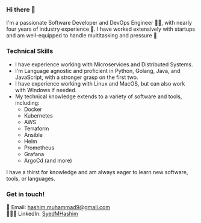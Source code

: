 ### Hi there 👋

I'm a passionate Software Developer and DevOps Engineer 👨‍💻, with nearly four years of industry experience 💪. I have worked extensively with startups and am well-equipped to handle multitasking and pressure 🚀 

### Technical Skills

* I have experience working with Microservices and Distributed Systems. 
* I'm Language agnostic and proficient in Python, Golang, Java, and JavaScript, with a stronger grasp on the first two.
* I have experience working with Linux and MacOS, but can also work with Windows if needed.
* My technical knowledge extends to a variety of software and tools, including:
  * Docker
  * Kubernetes
  * AWS
  * Terraform
  * Ansible
  * Helm
  * Prometheus
  * Grafana
  * ArgoCd (and more) 

I have a thirst for knowledge and am always eager to learn new software, tools, or languages.

### Get in touch!

📧 Email: [hashim.muhammad9@gmail.com](mailto:hashim.muhammad9@gmail.com)  
👨🏻‍💼 LinkedIn: [SyedMHashim](https://www.linkedin.com/in/syedmhashim/)
